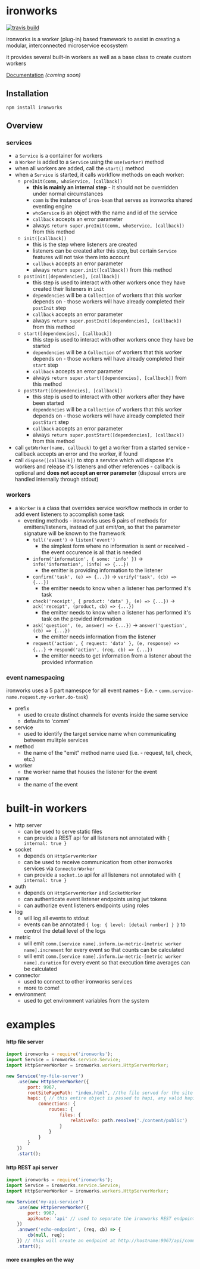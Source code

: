# ironworks
[![travis build](https://travis-ci.org/ferrous-frameworks/ironworks.svg?branch=master)](https://travis-ci.org/ferrous-frameworks/ironworks)

ironworks is a worker (plug-in) based framework to assist in creating a modular, interconnected microservice ecosystem

it provides several built-in workers as well as a base class to create custom workers

[Documentation](http://) *(coming soon)*

## Installation

`npm install ironworks`

## Overview

### services
* a `Service` is a container for workers
* a `Worker` is added to a `Service` using the `use(worker)` method
* when all workers are added, call the `start()` method
* when a `Service` is started, it calls workflow methods on each worker:
    * `preInit(comm, whoService, [callback])`
        * **this is mainly an internal step** - it should not be overridden under normal circumstances
        * `comm` is the instance of `iron-beam` that serves as ironworks shared eventing engine
        * `whoService` is an object with the name and id of the service
        * `callback` accepts an error parameter
        * always `return super.preInit(comm, whoService, [callback])` from this method
    * `init([callback])`
        * this is the step where listeners are created
        * listeners can be created after this step, but certain `Service` features will not take them into account
        * `callback` accepts an error parameter
        * always `return super.init([callback])` from this method
    * `postInit([dependencies], [callback])`
        * this step is used to interact with other workers once they have created their listeners in `init`
        * `dependencies` will be a `Collection` of workers that this worker depends on - those workers will have already completed their `postInit` step
        * `callback` accepts an error parameter
        * always `return super.postInit([dependencies], [callback])` from this method
    * `start([dependencies], [callback])`
        * this step is used to interact with other workers once they have be started
        * `dependencies` will be a `Collection` of workers that this worker depends on - those workers will have already completed their `start` step
        * `callback` accepts an error parameter
        * always `return super.start([dependencies], [callback])` from this method
    * `postStart([dependencies], [callback])`
        * this step is used to interact with other workers after they have been started
        * `dependencies` will be a `Collection` of workers that this worker depends on - those workers will have already completed their `postStart` step
        * `callback` accepts an error parameter
        * always `return super.postStart([dependencies], [callback])` from this method
* call `getWorker(name, callback)` to get a worker from a started service - callback accepts an error and the worker, if found
* call `dispose([callback])` to stop a service which will dispose it's workers and release it's listeners and other references - callback is optional and **does not accept an error parameter** (disposal errors are handled internally through stdout)

### workers
* a `Worker` is a class that overrides service workflow methods in order to add event listeners to accomplish some task
    * eventing methods - ironworks uses 6 pairs of methods for emitters/listeners, instead of just emit/on, so that the parameter signature will be known to the framework
        * `tell('event')` -> `listen('event')`
            * the simplest form where no information is sent or received - the event occurence is all that is needed
        * `inform('information', { some: 'info' })` -> `info('information', (info) => {...})`
            * the emitter is providing information to the listener
        * `confirm('task', (e) => {...})` -> `verify('task', (cb) => {...})`
            * the emitter needs to know when a listener has performed it's task
        * `check('receipt', { product: 'data' }, (e) => {...})` -> `ack('receipt', (product, cb) => {...})`
            * the emitter needs to know when a listener has performed it's task on the provided information
        * `ask('question', (e, answer) => {...})` -> `answer('question', (cb) => {...})`
            * the emitter needs information from the listener
        * `request('action', { request: 'data' }, (e, response) => {...}` -> `respond('action', (req, cb) => {...})`
            * the emitter needs to get information from a listener about the provided information

### event namespacing
ironworks uses a 5 part namespce for all event names - (i.e. - `comm.service-name.request.my-worker.do-task`)
* prefix
    * used to create distinct channels for events inside the same service
    * defaults to 'comm'
* service
    * used to identify the target service name when communicating between mulitple services
* method
    * the name of the "emit" method name used (i.e. - request, tell, check, etc.)
* worker
    * the worker name that houses the listener for the event
* name
    * the name of the event

# built-in workers
* http server
    * can be used to serve static files
    * can provide a REST api for all listeners not annotated with `{ internal: true }`
* socket
    * depends on `HttpServerWorker`
    * can be used to receive communication from other ironworks services via `ConnectorWorker`
    * can provide a `socket.io` api for all listeners not annotated with `{ internal: true }`
* auth
    * depends on `HttpServerWorker` and `SocketWorker`
    * can authenticate event listener endpoints using jwt tokens
    * can authorize event listeners endpoints using roles
* log
    * will log all events to stdout
    * events can be annotated `{ log: { level: [detail number] } }` to control the detail level of the logs
* metric
    * will emit `comm.[service name].inform.iw-metric-[metric worker name].increment` for every event so that counts can be calculated
    * will emit `comm.[service name].inform.iw-metric-[metric worker name].duration` for every event so that execution time averages can be calculated
* connector
    * used to connect to other ironworks services
    * more to come!
* environment
    * used to get environment variables from the system

# examples

#### http file server
```js
import ironworks = require('ironworks');
import Service = ironworks.service.Service;
import HttpServerWorker = ironworks.workers.HttpServerWorker;

new Service('my-file-server')
    .use(new HttpServerWorker({
        port: 9967,
        rootSitePagePath: "index.html", //the file served for the site root
        hapi: { // this entire object is passed to hapi, any valid hapi option can be used
            connections: {
                routes: {
                    files: {
                        relativeTo: path.resolve('./content/public')
                    }
                }
            }
        }
    })
    .start();
```

#### http REST api server
```js
import ironworks = require('ironworks');
import Service = ironworks.service.Service;
import HttpServerWorker = ironworks.workers.HttpServerWorker;

new Service('my-api-service')
    .use(new HttpServerWorker({
        port: 9967,
        apiRoute: 'api' // used to separate the ironworks REST endpoints from your other urls
    })
    .answer('echo-endpoint', (req, cb) => {
        cb(null, req);
    }) // this will create an endpoint at http://hostname:9967/api/comm/my-api-service/ask/iw-service/echo-endpoint?some=data
    .start();
```

#### more examples on the way
